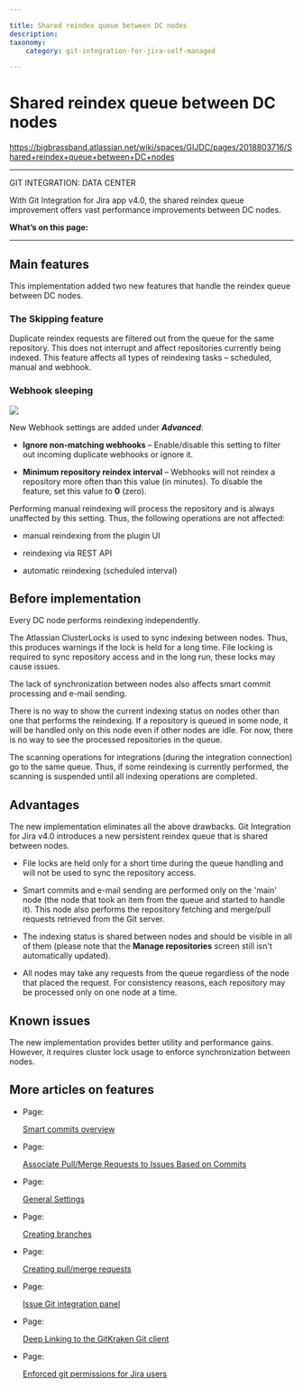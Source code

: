 ```yaml
---

title: Shared reindex queue between DC nodes
description:
taxonomy:
    category: git-integration-for-jira-self-managed

---
```



# Shared reindex queue between DC nodes

<https://bigbrassband.atlassian.net/wiki/spaces/GIJDC/pages/2018803716/Shared+reindex+queue+between+DC+nodes>

* * *

GIT INTEGRATION: DATA CENTER

With Git Integration for Jira app v4.0, the shared reindex queue improvement offers vast performance improvements between DC nodes.

**What’s on this page:**

* * *

## Main features

This implementation added two new features that handle the reindex queue between DC nodes.

### The Skipping feature

Duplicate reindex requests are filtered out from the queue for the same repository. This does not interrupt and affect repositories currently being indexed. This feature affects all types of reindexing tasks – scheduled, manual and webhook.

### Webhook sleeping

![](https://bigbrassband.atlassian.net/wiki/download/thumbnails/2018803716/gitserver-webhooks-new-feature.png?version=1&modificationDate=1638882019096&cacheVersion=1&api=v2&width=680&height=250)

New Webhook settings are added under _**Advanced**_:

*   **Ignore non-matching webhooks** – Enable/disable this setting to filter out incoming duplicate webhooks or ignore it.
    
*   **Minimum repository reindex interval** – Webhooks will not reindex a repository more often than this value (in minutes). To disable the feature, set this value to **0** (zero).
    

Performing manual reindexing will process the repository and is always unaffected by this setting. Thus, the following operations are not affected:

*   manual reindexing from the plugin UI
    
*   reindexing via REST API
    
*   automatic reindexing (scheduled interval)
    

## Before implementation

Every DC node performs reindexing independently.

The Atlassian ClusterLocks is used to sync indexing between nodes. Thus, this produces warnings if the lock is held for a long time. File locking is required to sync repository access and in the long run, these locks may cause issues.

The lack of synchronization between nodes also affects smart commit processing and e-mail sending.

There is no way to show the current indexing status on nodes other than one that performs the reindexing. If a repository is queued in some node, it will be handled only on this node even if other nodes are idle. For now, there is no way to see the processed repositories in the queue.

The scanning operations for integrations (during the integration connection) go to the same queue. Thus, if some reindexing is currently performed, the scanning is suspended until all indexing operations are completed.

## Advantages

The new implementation eliminates all the above drawbacks. Git Integration for Jira v4.0 introduces a new persistent reindex queue that is shared between nodes.

*   File locks are held only for a short time during the queue handling and will not be used to sync the repository access.
    
*   Smart commits and e-mail sending are performed only on the 'main' node (the node that took an item from the queue and started to handle it). This node also performs the repository fetching and merge/pull requests retrieved from the Git server.
    
*   The indexing status is shared between nodes and should be visible in all of them (please note that the **Manage repositories** screen still isn't automatically updated).
    
*   All nodes may take any requests from the queue regardless of the node that placed the request. For consistency reasons, each repository may be processed only on one node at a time.
    

## Known issues

The new implementation provides better utility and performance gains. However, it requires cluster lock usage to enforce synchronization between nodes.

## More articles on features

*   Page:
    
    [Smart commits overview](/wiki/spaces/GIJDC/pages/109215851/Smart+commits+overview)
    
*   Page:
    
    [Associate Pull/Merge Requests to Issues Based on Commits](/wiki/spaces/GIJDC/pages/966852625)
    
*   Page:
    
    [General Settings](/wiki/spaces/GIJDC/pages/966852655/General+Settings)
    
*   Page:
    
    [Creating branches](/wiki/spaces/GIJDC/pages/1932460323/Creating+branches)
    
*   Page:
    
    [Creating pull/merge requests](/wiki/spaces/GIJDC/pages/1932460359)
    
*   Page:
    
    [Issue Git integration panel](/wiki/spaces/GIJDC/pages/1932329305/Issue+Git+integration+panel)
    
*   Page:
    
    [Deep Linking to the GitKraken Git client](/wiki/spaces/GIJDC/pages/1955430423/Deep+Linking+to+the+GitKraken+Git+client)
    
*   Page:
    
    [Enforced git permissions for Jira users](/wiki/spaces/GIJDC/pages/2091810817/Enforced+git+permissions+for+Jira+users)
